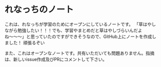 # れなっちのノート
これは、れなっちが学習のためにオープンにしているノートです。
「草はやしながら勉強したい！！！でも、学習やまとめだと草はやしづらいんだよね〜〜〜」と思っていたのですができそうなので、GitHub上にノートを作成しました！
頑張るぞい

また、これはオープンなノートです。共有いただいても問題ありません。指摘は、新しいissue作成及びPRにコメントして下さい。
